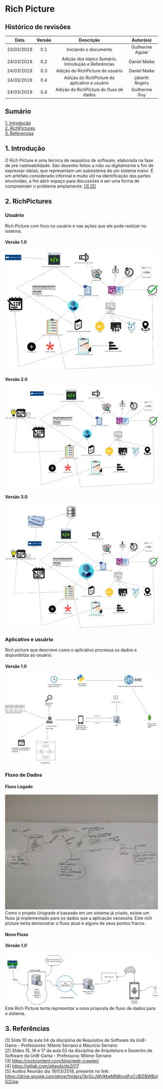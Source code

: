 # Rich Picture

## Histórico de revisões
|   Data   |  Versão  |        Descrição       |          Autor(es)          |
|:--------:|:--------:|:----------------------:|:---------------------------:|
|23/03/2019|   0.1    | Iniciando o documento       |   Guilherme Aguiar  |
|24/03/2019|   0.2   | Adição dos tópico Sumário, Introdução e Referências      |   Daniel Maike  |
|24/03/2019|   0.3    |  Adição do RichPicture de usuário       |   Daniel Maike  |
|24/03/2019|   0.4    |  Adição do RichPicture do aplicativo e usuário       |   joberth Rogers  |
|24/03/2019|   0.4    |  Adição do RichPicture do fluxo de dados       |   Guilherme Guy  |

## Sumário
[1. Introdução](#1-introduçao) <br>
[2. RichPictures](#2-richpictures) <br>
[3. Referencias](#3-referencias)

## 1. Introdução

O Rich Picture é uma técnica de requisitos de software, elaborada na fase de pré-rastreabilidade. São desenho feitos a mão ou digitalmente a fim de expressar ideias, que representam um subsistema de um sistema maior. É um artefato considerado informal e muito útil na identificação das partes envolvidas, a fim abrir espaço para discussões e ser uma forma de compreender o problema amplamente. [ [1] ](#referencias) [ [2] ](#referencias)

## 2. RichPictures

### Usuário

Rich Picture com foco no usuário e nas ações que ele pode realizar no sistema.

#### Versão 1.0

![RichPictureUserv1](img/DanielMaikeRichPictureADSv1.jpg)

#### Versão 2.0

![RichPictureUserv2](img/DanielMaikeRichPictureADSv2.png)

#### Versão 3.0

![RichPictureUserv3](img/DanielMaikeRichPictureADSv3.png)

### Aplicativo e usuário

Rich picture que descreve como o aplicativo processa os dados e disponibilza ao usuário. 

#### Versão 1.0

![UserAndAppRP](img/UserandAppRP.png)

### Fluxo de Dados

#### Fluxo Legado
![FluxoLegado](img/GuilhermeGuyRichPictureFluxoLegado.jpg)
Como o projeto Unigrade é baseado em um sistema já criado, existe um fluxo já implementado para os dados que a aplicação necessita. Este rich picture tenta demonstrar o fluxo atual e alguns de seus pontos fracos.

#### Novo Fluxo
##### Versão 1.0
![NovoFluxo](img/GuilhermeGuyRichPictureNovoFluxoV1.jpg)
Este Rich Picture tenta representar a nova proposta de fluxo de dados para o sistema.

## 3. Referências

[1] Slide 10 da aula 04 da disciplina de Requisitos de Software da UnB-Gama - Professores: Milene Serrano e Maurício Serrano <br>
[2] Slides 15, 16 e 17 da aula 02 da disciplina de Arquitetura e Desenho de Software da UnB-Gama - Professora: Milene Serrano <br>
[3] https://rockcontent.com/blog/web-crawler/ <br>
[4] https://gitlab.com/atlasds/ds2017 <br>
[5] Audios Reunião dia 18/03/2018, presente no link: https://drive.google.com/drive/folders/1krGcJWnMwMN8nvdFoCcBlZBWBollCCqw